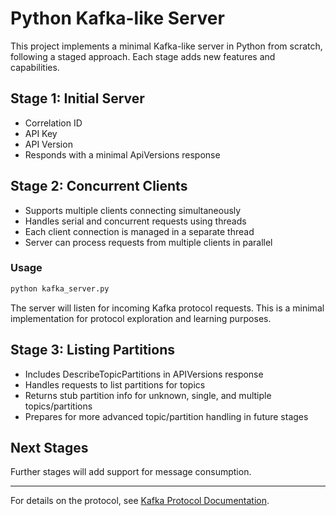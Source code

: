 # Python Kafka-like Server

This project implements a minimal Kafka-like server in Python from scratch, following a staged approach. Each stage adds new features and capabilities.

## Stage 1: Initial Server
  - Correlation ID
  - API Key
  - API Version
  - Responds with a minimal ApiVersions response

## Stage 2: Concurrent Clients
 - Supports multiple clients connecting simultaneously
 - Handles serial and concurrent requests using threads
 - Each client connection is managed in a separate thread
 - Server can process requests from multiple clients in parallel
### Usage

```bash
python kafka_server.py
```

The server will listen for incoming Kafka protocol requests. This is a minimal implementation for protocol exploration and learning purposes.


## Stage 3: Listing Partitions
 - Includes DescribeTopicPartitions in APIVersions response
 - Handles requests to list partitions for topics
 - Returns stub partition info for unknown, single, and multiple topics/partitions
 - Prepares for more advanced topic/partition handling in future stages

## Next Stages
Further stages will add support for message consumption.

---

For details on the protocol, see [Kafka Protocol Documentation](https://kafka.apache.org/protocol.html).
